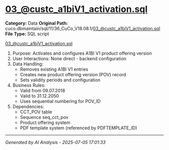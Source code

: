 # 03_@custc_a1biV1_activation.sql

**Category:** Data
**Original Path:** cuco.dbmaintain/sql/11/36_CuCo_V18.08.1/03_@custc_a1biV1_activation.sql
**File Type:** SQL script

03_@custc_a1biV1_activation.sql
1. Purpose: Activates and configures A1BI V1 product offering version
2. User Interactions: None direct - backend configuration
3. Data Handling:
   - Removes existing A1BI V1 entries
   - Creates new product offering version (POV) record
   - Sets validity periods and configuration
4. Business Rules:
   - Valid from 09.07.2018
   - Valid to 31.12.2050
   - Uses sequential numbering for POV_ID
5. Dependencies:
   - CCT_POV table
   - Sequence seq_cct_pov
   - Product offering system
   - PDF template system (referenced by PDFTEMPLATE_ID)

---
*Generated by AI Analysis - 2025-07-05 17:01:33*
